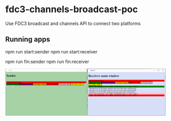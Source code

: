 # fdc3-channels-broadcast-poc
 Use FDC3 broadcast and channels API to connect two platforms


## Running apps
npm run start:sender
npm run start:receiver

npm run fin:sender
npm run fin:receiver

![Screenshot](FDC3_POC_screenshot.PNG)